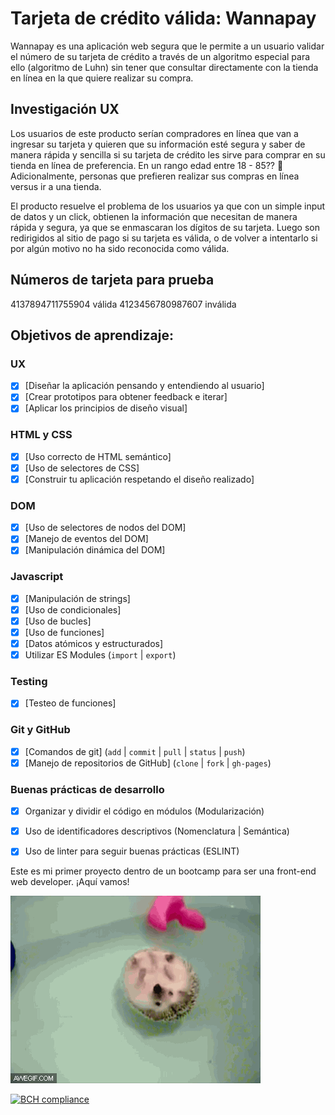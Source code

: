 # Tarjeta de crédito válida: Wannapay 

Wannapay es una aplicación web segura que le permite a un usuario validar el número de su tarjeta de crédito a través de un algoritmo especial para ello (algoritmo de Luhn) sin tener que consultar directamente con la tienda en línea en la que quiere realizar su compra. 

## Investigación UX

Los usuarios de este producto serían compradores en línea que van a ingresar su tarjeta y quieren que su información esté segura y saber de manera rápida y sencilla si su tarjeta de crédito les sirve para comprar en su tienda en línea de preferencia. En un rango edad entre 18 - 85?? :older_woman: Adicionalmente, personas que prefieren realizar sus compras en línea versus ir a una tienda. 

El producto resuelve el problema de los usuarios ya que con un simple input de datos y un click, obtienen la información que necesitan de manera rápida y segura, ya que se enmascaran los dígitos de su tarjeta. Luego son redirigidos al sitio de pago si su tarjeta es válida, o de volver a intentarlo si por algún motivo no ha sido reconocida como válida.

## Números de tarjeta para prueba

4137894711755904 válida
4123456780987607 inválida

## Objetivos de aprendizaje:

### UX

* [x] [Diseñar la aplicación pensando y entendiendo al usuario]
* [x] [Crear prototipos para obtener feedback e iterar]
* [x] [Aplicar los principios de diseño visual]

### HTML y CSS

* [x] [Uso correcto de HTML semántico]
* [x] [Uso de selectores de CSS]
* [x] [Construir tu aplicación respetando el diseño realizado]

### DOM

* [x] [Uso de selectores de nodos del DOM]
* [x] [Manejo de eventos del DOM]
* [x] [Manipulación dinámica del DOM]

### Javascript

* [x] [Manipulación de strings]
* [x] [Uso de condicionales]
* [x] [Uso de bucles]
* [x] [Uso de funciones]
* [x] [Datos atómicos y estructurados]
* [x] Utilizar ES Modules (`import` | `export`)

### Testing

* [x] [Testeo de funciones]

### Git y GitHub

* [x] [Comandos de git] (`add` | `commit` | `pull` | `status` | `push`)
* [x] [Manejo de repositorios de GitHub] (`clone` | `fork` | `gh-pages`)

### Buenas prácticas de desarrollo

* [x] Organizar y dividir el código en módulos (Modularización)
* [x] Uso de identificadores descriptivos (Nomenclatura | Semántica)
* [x] Uso de linter para seguir buenas prácticas (ESLINT)


Este es mi primer proyecto dentro de un bootcamp para ser una front-end web developer. ¡Aquí vamos!

![spinning hedgehog on bathtub](spinning-hedgehog.gif)

[![BCH compliance](https://bettercodehub.com/edge/badge/weirdkidwithwindows/LIM012-card-validation?branch=master)](https://bettercodehub.com/)